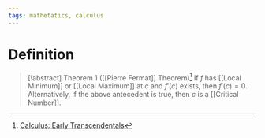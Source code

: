 ```yaml
---
tags: mathetatics, calculus
---
```


# Definition

> [!abstract] Theorem 1 ([[Pierre Fermat]] Theorem)[^1]
> If $f$ has [[Local Minimum]] or [[Local Maximum]] at $c$ and $f'(c)$ exists, then $f'(c) = 0$.
> Alternatively, if the above antecedent is true, then $c$ is a [[Critical Number]].

[^1]: [Calculus: Early Transcendentals](zotero://open-pdf/library/items/EEFDQ9Y5?page=311)